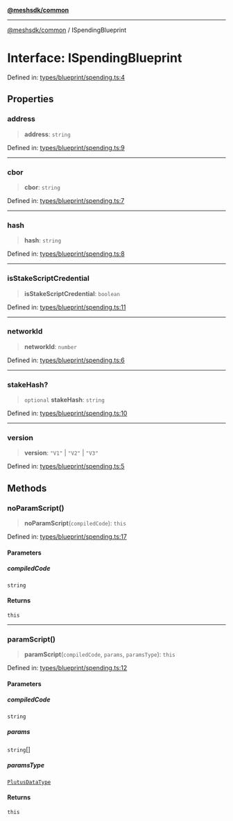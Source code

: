 [**@meshsdk/common**](../README.md)

***

[@meshsdk/common](../globals.md) / ISpendingBlueprint

# Interface: ISpendingBlueprint

Defined in: [types/blueprint/spending.ts:4](https://github.com/MeshJS/mesh/blob/1abde1553cbd7cf2cf4e40197fc0de9e4a7d0f49/packages/mesh-common/src/types/blueprint/spending.ts#L4)

## Properties

### address

> **address**: `string`

Defined in: [types/blueprint/spending.ts:9](https://github.com/MeshJS/mesh/blob/1abde1553cbd7cf2cf4e40197fc0de9e4a7d0f49/packages/mesh-common/src/types/blueprint/spending.ts#L9)

***

### cbor

> **cbor**: `string`

Defined in: [types/blueprint/spending.ts:7](https://github.com/MeshJS/mesh/blob/1abde1553cbd7cf2cf4e40197fc0de9e4a7d0f49/packages/mesh-common/src/types/blueprint/spending.ts#L7)

***

### hash

> **hash**: `string`

Defined in: [types/blueprint/spending.ts:8](https://github.com/MeshJS/mesh/blob/1abde1553cbd7cf2cf4e40197fc0de9e4a7d0f49/packages/mesh-common/src/types/blueprint/spending.ts#L8)

***

### isStakeScriptCredential

> **isStakeScriptCredential**: `boolean`

Defined in: [types/blueprint/spending.ts:11](https://github.com/MeshJS/mesh/blob/1abde1553cbd7cf2cf4e40197fc0de9e4a7d0f49/packages/mesh-common/src/types/blueprint/spending.ts#L11)

***

### networkId

> **networkId**: `number`

Defined in: [types/blueprint/spending.ts:6](https://github.com/MeshJS/mesh/blob/1abde1553cbd7cf2cf4e40197fc0de9e4a7d0f49/packages/mesh-common/src/types/blueprint/spending.ts#L6)

***

### stakeHash?

> `optional` **stakeHash**: `string`

Defined in: [types/blueprint/spending.ts:10](https://github.com/MeshJS/mesh/blob/1abde1553cbd7cf2cf4e40197fc0de9e4a7d0f49/packages/mesh-common/src/types/blueprint/spending.ts#L10)

***

### version

> **version**: `"V1"` \| `"V2"` \| `"V3"`

Defined in: [types/blueprint/spending.ts:5](https://github.com/MeshJS/mesh/blob/1abde1553cbd7cf2cf4e40197fc0de9e4a7d0f49/packages/mesh-common/src/types/blueprint/spending.ts#L5)

## Methods

### noParamScript()

> **noParamScript**(`compiledCode`): `this`

Defined in: [types/blueprint/spending.ts:17](https://github.com/MeshJS/mesh/blob/1abde1553cbd7cf2cf4e40197fc0de9e4a7d0f49/packages/mesh-common/src/types/blueprint/spending.ts#L17)

#### Parameters

##### compiledCode

`string`

#### Returns

`this`

***

### paramScript()

> **paramScript**(`compiledCode`, `params`, `paramsType`): `this`

Defined in: [types/blueprint/spending.ts:12](https://github.com/MeshJS/mesh/blob/1abde1553cbd7cf2cf4e40197fc0de9e4a7d0f49/packages/mesh-common/src/types/blueprint/spending.ts#L12)

#### Parameters

##### compiledCode

`string`

##### params

`string`[]

##### paramsType

[`PlutusDataType`](../type-aliases/PlutusDataType.md)

#### Returns

`this`

